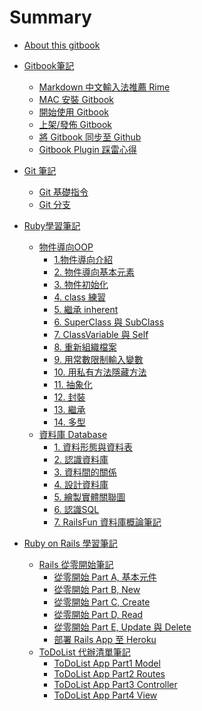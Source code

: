 # Summary

* [About this gitbook](README.md)

* [Gitbook筆記]()
  <!-- - [Markdown 語法補充]() -->
  - [Markdown 中文輸入法推薦 Rime](note/rime/rime_install_note.md)
  <!-- - [Markdown Atom Package 推薦]() -->
  - [MAC 安裝 Gitbook](note/gitbook/gitbook_0_install.md)
  - [開始使用 Gitbook](note/gitbook/gitbook_1_start.md)
  - [上架/發佈 Gitbook](note/gitbook/gitbook_2_upload.md)
  - [將 Gitbook 同步至 Github](note/gitbook/gitbook_3_sync_with_github.md)
  - [Gitbook Plugin 踩雷心得](note/gitbook/gitbook_4_install_GA_disqus.md)

* [Git 筆記]()
  - [Git 基礎指令](note/git/git_guide.md)
  - [Git 分支](note/git/git_branch.md)

* [Ruby學習筆記]()
  - [物件導向OOP]()
    - [1.物件導向介紹](ruby/ruby_OOP/1-1_OOP_introduction.md)
    - [2. 物件導向基本元素](ruby/ruby_OOP/1-2_OOP_fundemental_elements.md)
    - [3. 物件初始化](ruby/ruby_OOP/2-1_3_attr_accessor.md)
    - [4. class 練習](ruby/ruby_OOP/2-4_class_practice.md)
    - [5. 繼承 inherent](ruby/ruby_OOP/2-5_inherent.md)
    - [6. SuperClass 與 SubClass](ruby/ruby_OOP/2-6_super_and_sub_class.md)
    - [7. ClassVariable 與 Self](ruby/ruby_OOP/2-7_class_variable_method_self.md)
    - [8. 重新組織檔案](ruby/ruby_OOP/3-1_orgnize_files.md)
    - [9. 用常數限制輸入變數](ruby/ruby_OOP/3-2_constant.md)
    - [10. 用私有方法隱藏方法](ruby/ruby_OOP/3-3_private_method.md)
    - [11. 抽象化](ruby/ruby_OOP/4-1_抽象化.md)
    - [12. 封裝](ruby/ruby_OOP/4-2_封裝.md)
    - [13. 繼承](ruby/ruby_OOP/4-3_繼承.md)
    - [14. 多型](ruby/ruby_OOP/4-4_多型.md)
  - [資料庫 Database]()
    - [1. 資料形態與資料表](ruby/database/1-1_data.md)
    - [2. 認識資料庫](ruby/database/1-2_database.md)
    - [3. 資料間的關係](ruby/database/1-3_data_relationship.md)
    - [4. 設計資料庫](ruby/database/2-1_design_database.md)
    - [5. 繪製實體關聯圖](ruby/database/2-2_relationship_diagram.md)
    - [6. 認識SQL](ruby/database/4-1_SQL.md)
    - [7. RailsFun 資料庫概論筆記](ruby/database/RailsFun_Database_Introduction.md)

* [Ruby on Rails 學習筆記]()
  <!-- - [前言]() -->
  - [Rails 從零開始筆記]()
    - [從零開始 Part A, 基本元件](rails/rails_guide/medium_rails_guide_1.md)
    - [從零開始 Part B, New](rails/rails_guide/medium_rails_guide_2-1.md)
    - [從零開始 Part C, Create](rails/rails_guide/medium_rails_guide_2-2.md)
    - [從零開始 Part D, Read](rails/rails_guide/medium_rails_guide_2-3.md)
    - [從零開始 Part E, Update 與 Delete](rails/rails_guide/medium_rails_guide_2-4.md)
    - [部署 Rails App 至 Heroku](rails/rails_guide/deploy_rails_app_to_heroku.md)
  - [ToDoList 代辦清單筆記]()
    - [ToDoList App Part1 Model](rails/rails_guide/to_do_list_guide_1.md)
    - [ToDoList App Part2 Routes](rails/rails_guide/to_do_list_guide_2.md)
    - [ToDoList App Part3 Controller](rails/rails_guide/to_do_list_guide_3.md)
    - [ToDoList App Part4 View](rails/rails_guide/to_do_list_guide_4.md)
